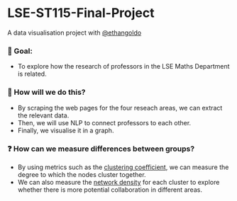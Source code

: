 # LSE-ST115-Final-Project
A data visualisation project with [@ethangoldo](https://github.com/ethangoldo)

### 🥅 Goal: 
- To explore how the research of professors in the LSE Maths Department is related.

### 🤔 How will we do this?
- By scraping the web pages for the four reseach areas, we can extract the relevant data.
- Then, we will use NLP to connect professors to each other.
- Finally, we visualise it in a graph.

### ❓ How can we measure differences between groups?
- By using metrics such as the [clustering coefficient](https://en.wikipedia.org/wiki/Clustering_coefficient), we can measure the degree to which the nodes cluster together.
- We can also measure the [network density](https://www.the-vital-edge.com/what-is-network-density/) for each cluster to explore whether there is more potential collaboration in different areas.
